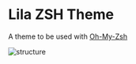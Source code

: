 Lila ZSH Theme
===========================
A theme to be used with [Oh-My-Zsh](https://github.com/raphaelivan/oh-my-zsh)


![structure](http://i60.tinypic.com/205r52q.png)
